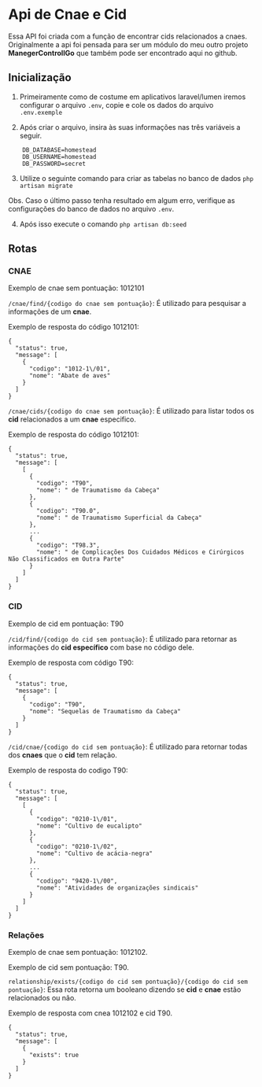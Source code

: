 # Api de Cnae e Cid

Essa API foi criada com a função de encontrar cids relacionados a cnaes. Originalmente a 
api foi pensada para ser um módulo do meu outro projeto **ManegerControllGo** que também 
pode ser encontrado aqui no github.

## Inicialização

1. Primeiramente como de costume em aplicativos laravel/lumen iremos configurar 
o arquivo `.env`, copie e cole os dados do arquivo `.env.exemple`

   
2. Após criar o arquivo, insira às suas informações nas três variáveis a seguir.

```
    DB_DATABASE=homestead
    DB_USERNAME=homestead
    DB_PASSWORD=secret
```

3. Utilize o seguinte comando para criar as tabelas no banco de dados `php artisan migrate`

Obs. Caso o último passo tenha resultado em algum erro, verifique as configurações
do banco de dados no arquivo `.env`.

4. Após isso execute o comando `php artisan db:seed`

## Rotas

### CNAE

Exemplo de cnae sem pontuação: 1012101

`/cnae/find/{codigo do cnae sem pontuação}`: É utilizado para pesquisar a informações
de um **cnae**.

Exemplo de resposta do código 1012101: 

```
{
  "status": true,
  "message": [
    {
      "codigo": "1012-1\/01",
      "nome": "Abate de aves"
    }
  ]
}
```

`/cnae/cids/{codigo do cnae sem pontuação}`: É utilizado para listar todos os 
**cid** relacionados a um **cnae** especifico.

Exemplo de resposta do código 1012101:

```
{
  "status": true,
  "message": [
    [
      {
        "codigo": "T90",
        "nome": " de Traumatismo da Cabeça"
      },
      {
        "codigo": "T90.0",
        "nome": " de Traumatismo Superficial da Cabeça"
      },
      ...
      {
        "codigo": "T98.3",
        "nome": " de Complicações Dos Cuidados Médicos e Cirúrgicos Não Classificados em Outra Parte"
      }
    ]
  ]
}
```



### CID

Exemplo de cid em pontuação: T90 

`/cid/find/{codigo do cid sem pontuação}`: É utilizado para retornar as informações
do **cid específico** com base no código dele.

Exemplo de resposta com código T90:

```
{
  "status": true,
  "message": [
    {
      "codigo": "T90",
      "nome": "Sequelas de Traumatismo da Cabeça"
    }
  ]
}
```



`/cid/cnae/{codigo do cid sem pontuação}`: É utilizado para retornar todas dos
**cnaes** que o **cid** tem relação.

Exemplo de resposta do codigo T90:

```
{
  "status": true,
  "message": [
    [
      {
        "codigo": "0210-1\/01",
        "nome": "Cultivo de eucalipto"
      },
      {
        "codigo": "0210-1\/02",
        "nome": "Cultivo de acácia-negra"
      },
      ...
      {
        "codigo": "9420-1\/00",
        "nome": "Atividades de organizações sindicais"
      }
    ]
  ]
}
```

### Relações

Exemplo de cnae sem pontuação: 1012102.

Exemplo de cid sem pontuação: T90.

`relationship/exists/{codigo do cid sem pontuação}/{codigo do cid sem pontuação}`: Essa rota retorna 
um booleano dizendo se **cid** e **cnae** estão relacionados ou não.  

Exemplo de resposta com cnea 1012102 e cid T90.

```
{
  "status": true,
  "message": [
    {
      "exists": true
    }
  ]
}
```












